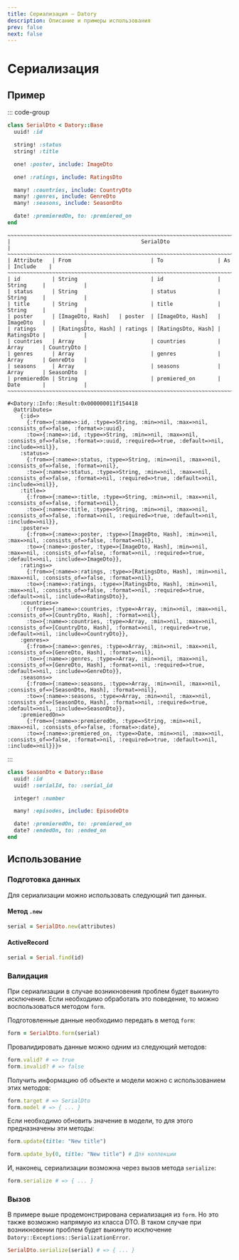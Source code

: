 ```yaml
---
title: Сериализация — Datory
description: Описание и примеры использования
prev: false
next: false
---
```


# Сериализация

## Пример

::: code-group

```ruby [Код]
class SerialDto < Datory::Base
  uuid! :id

  string! :status
  string! :title

  one! :poster, include: ImageDto

  one! :ratings, include: RatingsDto

  many! :countries, include: CountryDto
  many! :genres, include: GenreDto
  many! :seasons, include: SeasonDto

  date! :premieredOn, to: :premiered_on
end
```

```text [Таблица]
~~~~~~~~~~~~~~~~~~~~~~~~~~~~~~~~~~~~~~~~~~~~~~~~~~~~~~~~~~~~~~~~~~~~~~~~~~~~~~~~~~~~~~~~~~~~~
|                                         SerialDto                                         |
~~~~~~~~~~~~~~~~~~~~~~~~~~~~~~~~~~~~~~~~~~~~~~~~~~~~~~~~~~~~~~~~~~~~~~~~~~~~~~~~~~~~~~~~~~~~~
| Attribute   | From                         | To                 | As         | Include    |
~~~~~~~~~~~~~~~~~~~~~~~~~~~~~~~~~~~~~~~~~~~~~~~~~~~~~~~~~~~~~~~~~~~~~~~~~~~~~~~~~~~~~~~~~~~~~
| id          | String                       | id                 | String     |            |
| status      | String                       | status             | String     |            |
| title       | String                       | title              | String     |            |
| poster      | [ImageDto, Hash]   | poster  | [ImageDto, Hash]   | ImageDto   |            |
| ratings     | [RatingsDto, Hash] | ratings | [RatingsDto, Hash] | RatingsDto |            |
| countries   | Array                        | countries          | Array      | CountryDto |
| genres      | Array                        | genres             | Array      | GenreDto   |
| seasons     | Array                        | seasons            | Array      | SeasonDto  |
| premieredOn | String                       | premiered_on       | Date       |            |
~~~~~~~~~~~~~~~~~~~~~~~~~~~~~~~~~~~~~~~~~~~~~~~~~~~~~~~~~~~~~~~~~~~~~~~~~~~~~~~~~~~~~~~~~~~~~
```

```text [Информация]
#<Datory::Info::Result:0x000000011f154418 
  @attributes=
    {:id=>
      {:from=>{:name=>:id, :type=>String, :min=>nil, :max=>nil, :consists_of=>false, :format=>:uuid}, 
      :to=>{:name=>:id, :type=>String, :min=>nil, :max=>nil, :consists_of=>false, :format=>:uuid, :required=>true, :default=>nil, :include=>nil}}, 
    :status=>
      {:from=>{:name=>:status, :type=>String, :min=>nil, :max=>nil, :consists_of=>false, :format=>nil}, 
      :to=>{:name=>:status, :type=>String, :min=>nil, :max=>nil, :consists_of=>false, :format=>nil, :required=>true, :default=>nil, :include=>nil}}, 
    :title=>
      {:from=>{:name=>:title, :type=>String, :min=>nil, :max=>nil, :consists_of=>false, :format=>nil}, 
      :to=>{:name=>:title, :type=>String, :min=>nil, :max=>nil, :consists_of=>false, :format=>nil, :required=>true, :default=>nil, :include=>nil}}, 
    :poster=>
      {:from=>{:name=>:poster, :type=>[ImageDto, Hash], :min=>nil, :max=>nil, :consists_of=>false, :format=>nil}, 
      :to=>{:name=>:poster, :type=>[ImageDto, Hash], :min=>nil, :max=>nil, :consists_of=>false, :format=>nil, :required=>true, :default=>nil, :include=>ImageDto}}, 
    :ratings=>
      {:from=>{:name=>:ratings, :type=>[RatingsDto, Hash], :min=>nil, :max=>nil, :consists_of=>false, :format=>nil}, 
      :to=>{:name=>:ratings, :type=>[RatingsDto, Hash], :min=>nil, :max=>nil, :consists_of=>false, :format=>nil, :required=>true, :default=>nil, :include=>RatingsDto}}, 
    :countries=>
      {:from=>{:name=>:countries, :type=>Array, :min=>nil, :max=>nil, :consists_of=>[CountryDto, Hash], :format=>nil}, 
      :to=>{:name=>:countries, :type=>Array, :min=>nil, :max=>nil, :consists_of=>[CountryDto, Hash], :format=>nil, :required=>true, :default=>nil, :include=>CountryDto}}, 
    :genres=>
      {:from=>{:name=>:genres, :type=>Array, :min=>nil, :max=>nil, :consists_of=>[GenreDto, Hash], :format=>nil}, 
      :to=>{:name=>:genres, :type=>Array, :min=>nil, :max=>nil, :consists_of=>[GenreDto, Hash], :format=>nil, :required=>true, :default=>nil, :include=>GenreDto}}, 
    :seasons=>
      {:from=>{:name=>:seasons, :type=>Array, :min=>nil, :max=>nil, :consists_of=>[SeasonDto, Hash], :format=>nil}, 
      :to=>{:name=>:seasons, :type=>Array, :min=>nil, :max=>nil, :consists_of=>[SeasonDto, Hash], :format=>nil, :required=>true, :default=>nil, :include=>SeasonDto}}, 
    :premieredOn=>
      {:from=>{:name=>:premieredOn, :type=>String, :min=>nil, :max=>nil, :consists_of=>false, :format=>:date}, 
      :to=>{:name=>:premiered_on, :type=>Date, :min=>nil, :max=>nil, :consists_of=>false, :format=>nil, :required=>true, :default=>nil, :include=>nil}}}>
```

:::

```ruby
class SeasonDto < Datory::Base
  uuid! :id
  uuid! :serialId, to: :serial_id

  integer! :number

  many! :episodes, include: EpisodeDto

  date! :premieredOn, to: :premiered_on
  date? :endedOn, to: :ended_on
end
```

## Использование

### Подготовка данных

Для сериализации можно использовать следующий тип данных.

#### Метод `.new`

```ruby
serial = SerialDto.new(attributes)
```

#### ActiveRecord

```ruby
serial = Serial.find(id)
```

### Валидация

При сериализации в случае возникновения проблем будет выкинуто исключение.
Если необходимо обработать это поведение, то можно воспользоваться методом `form`.

Подготовленные данные необходимо передать в метод `form`:

```ruby
form = SerialDto.form(serial)
```

Провалидировать данные можно одним из следующий методов:

```ruby
form.valid? # => true
form.invalid? # => false
```

Получить информацию об объекте и модели можно с использованием этих методов:

```ruby
form.target # => SerialDto
form.model # => { ... }
```

Если необходимо обновить значение в модели, то для этого предназначены эти методы:

```ruby
form.update(title: "New title")

form.update_by(0, title: "New title") # Для коллекции
```

И, наконец, сериализации возможна через вызов метода `serialize`:

```ruby
form.serialize # => { ... }
```

### Вызов

В примере выше продемонстрирована сериализация из `form`.
Но это также возможно напрямую из класса DTO.
В таком случае при возникновении проблем будет выкинуто исключение `Datory::Exceptions::SerializationError`.

```ruby
SerialDto.serialize(serial) # => { ... }
```
